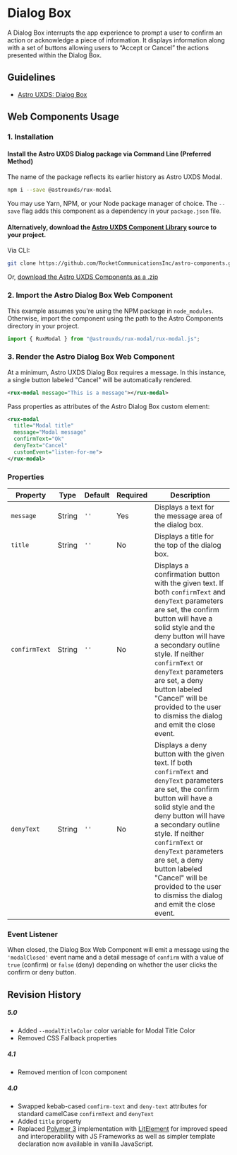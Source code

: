 # Dialog Box

A Dialog Box interrupts the app experience to prompt a user to confirm an action or acknowledge a piece of information. It displays information along with a set of buttons allowing users to “Accept or Cancel” the actions presented within the Dialog Box.

## Guidelines

- [Astro UXDS: Dialog Box](https://astrouxds.com/ui-components/dialog-box)

## Web Components Usage

### 1. Installation

#### Install the Astro UXDS Dialog package via Command Line (Preferred Method)

The name of the package reflects its earlier history as Astro UXDS Modal.

```sh
npm i --save @astrouxds/rux-modal
```

You may use Yarn, NPM, or your Node package manager of choice. The `--save` flag adds this component as a dependency in your `package.json` file.

#### **Alternatively**, download the [Astro UXDS Component Library](https://github.com/RocketCommunicationsInc/astro-components/) source to your project.

Via CLI:

```sh
git clone https://github.com/RocketCommunicationsInc/astro-components.git
```

Or, [download the Astro UXDS Components as a .zip](https://github.com/RocketCommunicationsInc/astro-components/archive/master.zip)

### 2. Import the Astro Dialog Box Web Component

This example assumes you're using the NPM package in `node_modules`. Otherwise, import the component using the path to the Astro Components directory in your project.

```javascript
import { RuxModal } from "@astrouxds/rux-modal/rux-modal.js";
```

### 3. Render the Astro Dialog Box Web Component

At a minimum, Astro UXDS Dialog Box requires a message. In this instance, a single button labeled "Cancel" will be automatically rendered.

```xml
<rux-modal message="This is a message"></rux-modal>
```

Pass properties as attributes of the Astro Dialog Box custom element:

```xml
<rux-modal
  title="Modal title"
  message="Modal message"
  confirmText="Ok"
  denyText="Cancel"
  customEvent="listen-for-me">
</rux-modal>
```

### Properties

| Property      | Type   | Default | Required | Description                                                                                                                                                                                                                                                                                                                                                                             |
| ------------- | ------ | ------- | -------- | --------------------------------------------------------------------------------------------------------------------------------------------------------------------------------------------------------------------------------------------------------------------------------------------------------------------------------------------------------------------------------------- |
| `message`     | String | `''`    | Yes      | Displays a text for the message area of the dialog box.                                                                                                                                                                                                                                                                                                                                 |
| `title`       | String | `''`    | No       | Displays a title for the top of the dialog box.                                                                                                                                                                                                                                                                                                                                         |
| `confirmText` | String | `''`    | No       | Displays a confirmation button with the given text. If both `confirmText` and `denyText` parameters are set, the confirm button will have a solid style and the deny button will have a secondary outline style. If neither `confirmText` or `denyText` parameters are set, a deny button labeled "Cancel" will be provided to the user to dismiss the dialog and emit the close event. |
| `denyText`    | String | `''`    | No       | Displays a deny button with the given text. If both `confirmText` and `denyText` parameters are set, the confirm button will have a solid style and the deny button will have a secondary outline style. If neither `confirmText` or `denyText` parameters are set, a deny button labeled "Cancel" will be provided to the user to dismiss the dialog and emit the close event.         |

### Event Listener

When closed, the Dialog Box Web Component will emit a message using the `'modalClosed'` event name and a detail message of `confirm` with a value of `true` (confirm) or `false` (deny) depending on whether the user clicks the confirm or deny button.

## Revision History

##### **5.0**

- Added `--modalTitleColor` color variable for Modal Title Color
- Removed CSS Fallback properties

##### **4.1**

- Removed mention of Icon component

##### **4.0**

- Swapped kebab-cased `comfirm-text` and `deny-text` attributes for standard camelCase `confirmText` and `denyText`
- Added `title` property
- Replaced [Polymer 3](https://www.polymer-project.org) implementation with [LitElement](https://lit-element.polymer-project.org/) for improved speed and interoperability with JS Frameworks as well as simpler template declaration now available in vanilla JavaScript.
